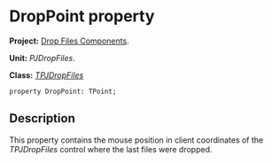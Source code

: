 # DropPoint property #

**Project:** [Drop Files Components](DropFilesComponents.md).

**Unit:** _PJDropFiles_.

**Class:** _[TPJDropFiles](TPJDropFiles.md)_

```
property DropPoint: TPoint;
```

## Description ##

This property contains the mouse position in client coordinates of the _TPJDropFiles_ control where the last files were dropped.